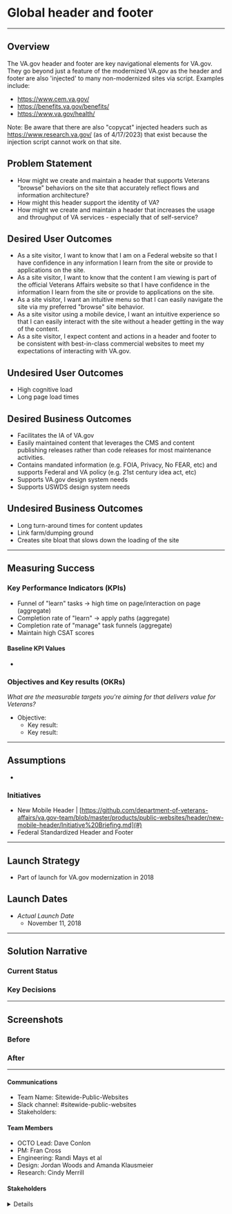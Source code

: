 # Global header and footer

---

## Overview
The VA.gov header and footer are key navigational elements for VA.gov. They go beyond just a feature of the modernized VA.gov as the header and footer are also 'injected' to many non-modernized sites via script. Examples include: 
- https://www.cem.va.gov/ 
- https://benefits.va.gov/benefits/ 
- https://www.va.gov/health/

Note: Be aware that there are also "copycat" injected headers such as https://www.research.va.gov/ (as of 4/17/2023) that exist because the injection script cannot work on that site.

## Problem Statement

- How might we create and maintain a header that supports Veterans "browse" behaviors on the site that accurately reflect flows and information architecture?
- How might this header support the identity of VA?
- How might we create and maintain a header that increases the usage and throughput of VA services - especially that of self-service?
 
## Desired User Outcomes

- As a site visitor, I want to know that I am on a Federal website so that I have confidence in any information I learn from the site or provide to applications on the site.
- As a site visitor, I want to know that the content I am viewing is part of the official Veterans Affairs website so that I have confidence in the information I learn from the site or provide to applications on the site.
- As a site visitor, I want an intuitive menu so that I can easily navigate the site via my preferred "browse" site behavior.
- As a site visitor using a mobile device, I want an intuitive experience so that I can easily interact with the site without a header getting in the way of the content.
- As a site visitor, I expect content and actions in a header and footer to be consistent with best-in-class commercial websites to meet my expectations of interacting with VA.gov.

## Undesired User Outcomes
- High cognitive load
- Long page load times


## Desired Business Outcomes

- Facilitates the IA of VA.gov
- Easily maintained content that leverages the CMS and content publishing releases rather than code releases for most maintenance activities.
- Contains mandated information (e.g. FOIA, Privacy, No FEAR, etc) and supports Federal and VA policy (e.g. 21st century idea act, etc)
- Supports VA.gov design system needs
- Supports USWDS design system needs

## Undesired Business Outcomes

- Long turn-around times for content updates
- Link farm/dumping ground
- Creates site bloat that slows down the loading of the site

---
## Measuring Success


### Key Performance Indicators (KPIs)
* Funnel of "learn" tasks -> high time on page/interaction on page (aggregate)
* Completion rate of "learn" -> apply paths (aggregate)
* Completion rate of "manage" task funnels (aggregate)
* Maintain high CSAT scores

#### Baseline KPI Values
* 

### Objectives and Key results (OKRs)
_What are the measurable targets you're aiming for that delivers value for Veterans?_

- Objective:
  - Key result: 
  - Key result: 


---

## Assumptions
- 


### Initiatives

- New Mobile Header | [https://github.com/department-of-veterans-affairs/va.gov-team/blob/master/products/public-websites/header/new-mobile-header/Initiative%20Briefing.md](#)
- Federal Standardized Header and Footer
--- 

## Launch Strategy
- Part of launch for VA.gov modernization in 2018

## Launch Dates

- *Actual Launch Date* 
  - November 11, 2018

---

## Solution Narrative

### Current Status

### Key Decisions

---
   
## Screenshots

### Before

### After

---

#### Communications

- Team Name: Sitewide-Public-Websites
- Slack channel: #sitewide-public-websites
- Stakeholders:


#### Team Members

 - OCTO Lead: Dave Conlon
 - PM: Fran Cross
 - Engineering: Randi Mays et al
 - Design: Jordan Woods and Amanda Klausmeier
 - Research: Cindy Merrill

 

#### Stakeholders

<details>
 
_What offices/departments are critical to make this initiative successful?_
 
</details>

